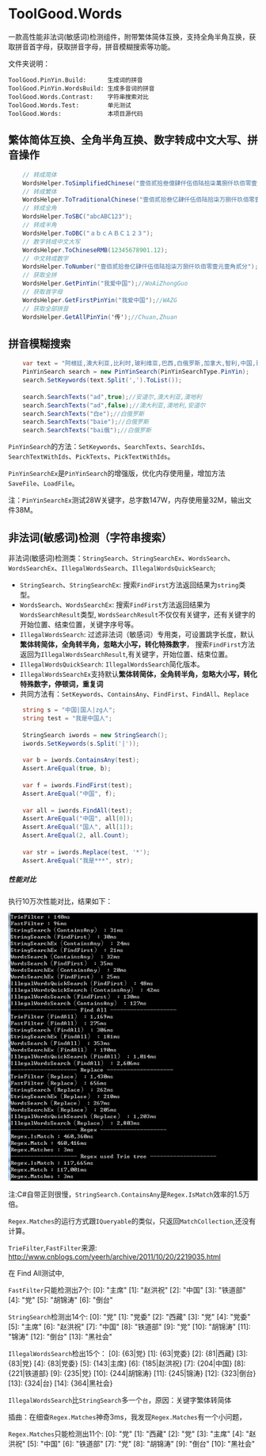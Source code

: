 ToolGood.Words
==================
一款高性能非法词(敏感词)检测组件，附带繁体简体互换，支持全角半角互换，获取拼音首字母，获取拼音字母，拼音模糊搜索等功能。

文件夹说明：
```
ToolGood.PinYin.Build:      生成词的拼音
ToolGood.PinYin.WordsBuild: 生成多音词的拼音
ToolGood.Words.Contrast:    字符串搜索对比
ToolGood.Words.Test:        单元测试
ToolGood.Words:             本项目源代码
```


## 繁体简体互换、全角半角互换、数字转成中文大写、拼音操作

``` csharp
    // 转成简体
    WordsHelper.ToSimplifiedChinese("壹佰贰拾叁億肆仟伍佰陆拾柒萬捌仟玖佰零壹元壹角贰分");
    // 转成繁体
    WordsHelper.ToTraditionalChinese("壹佰贰拾叁亿肆仟伍佰陆拾柒万捌仟玖佰零壹元壹角贰分");
    // 转成全角
    WordsHelper.ToSBC("abcABC123");
    // 转成半角
    WordsHelper.ToDBC("ａｂｃＡＢＣ１２３");
    // 数字转成中文大写
    WordsHelper.ToChineseRMB(12345678901.12);
    // 中文转成数字
    WordsHelper.ToNumber("壹佰贰拾叁亿肆仟伍佰陆拾柒万捌仟玖佰零壹元壹角贰分");
    // 获取全拼
    WordsHelper.GetPinYin("我爱中国");//WoAiZhongGuo
    // 获取首字母
    WordsHelper.GetFirstPinYin("我爱中国");//WAZG
    // 获取全部拼音
    WordsHelper.GetAllPinYin('传');//Chuan,Zhuan
``` 

## 拼音模糊搜索
``` csharp
    var text = "阿根廷,澳大利亚,比利时,玻利维亚,巴西,白俄罗斯,加拿大,智利,中国,哥伦比亚,哥斯达黎加,古巴,捷克斯洛伐克,丹麦,多米尼加共和国,厄瓜多尔,埃及,萨尔瓦多,埃塞俄比亚,法国,希腊,危地马拉,海地,洪都拉斯,印度,伊朗,伊拉克,黎巴嫩,利比里亚,卢森堡,墨西哥,荷兰,新西兰,尼加拉瓜,挪威,巴拿马,巴拉圭,秘鲁,菲律宾,波兰,俄罗斯联邦,沙特阿拉伯,南非,阿拉伯叙利亚共和国,土耳其,乌克兰,大不列颠及北爱尔兰联合王国,美利坚合众国,乌拉圭,委内瑞拉,南斯拉夫,阿富汗,冰岛,瑞典,泰国,巴基斯坦,也门,缅甸,以色列,印度尼西亚,阿尔巴尼亚,澳地利,保加利亚,柬埔寨,芬兰,匈牙利,爱尔兰,意大利,约旦,老挝人民民主共和国,罗马利亚,西班牙,斯里兰卡,阿拉伯利比亚民众国,尼泊尔,葡萄牙,日本,摩洛哥,苏丹,突尼斯,加纳,马来西亚,几内亚,贝宁,布基纳法索,喀麦隆,中非共和国,乍得,刚果,科特迪瓦,塞浦路斯,加蓬,马达加斯加,马里,尼日尔,尼日利亚,塞内加尔,索马里,多哥,刚果民主共和国,毛里塔尼亚,蒙古,塞拉利昂,坦桑尼亚联合共和国,阿尔及利亚,布隆迪,牙买加,卢旺达,特立尼达和多巴哥,乌干达,肯尼亚,科威特,马拉维,马耳他,赞比亚,冈比亚,马尔代夫,新加坡,巴巴多斯,博茨瓦纳,圭亚那,莱索托,民主也门,赤道几内亚,毛里求斯,斯威士兰,斐济,巴林,不丹,阿曼,卡塔尔,阿拉伯联合酋长国,巴哈马,德意志联邦共和国,德意志民主共和国,孟加拉国,格林纳达,几内亚比绍,佛得角,科摩罗,莫桑比克,巴布亚新几内亚,圣多美和普林西比多米尼加,所罗门群岛,苏里南,安哥拉,萨摩亚,塞舌尔,吉布提,越南,圣卢西亚,圣文森特和格林纳丁斯,津巴布韦,安提瓜和巴布达,伯利兹,瓦努阿图,圣基茨和尼维斯,文莱达鲁萨兰国,列支敦士登,纳米比亚,朝鲜民主主义人民共和国,爱沙尼亚,密克罗尼西亚联邦,拉脱维亚,立陶宛,马绍尔群岛,大韩民国,亚美尼亚,阿塞拜疆,波斯尼亚和黑塞哥维那,克罗地亚,格鲁吉亚,哈萨克斯坦,吉尔吉斯,摩尔多瓦,圣马力诺,斯洛文尼亚,塔吉克斯坦,土库曼斯坦,乌兹别克斯坦,安道尔,捷克共和国,厄立特里亚,摩纳哥,斯洛伐克共和国,前南斯拉夫的马其顿共和国,帕劳,基里巴斯共和国,瑙鲁,汤加,图瓦卢,南斯拉夫,瑞士,东帝汶";
    PinYinSearch search = new PinYinSearch(PinYinSearchType.PinYin);
    search.SetKeywords(text.Split(',').ToList());

    search.SearchTexts("ad",true);//安道尔,澳大利亚,澳地利
    search.SearchTexts("ad",false);//澳大利亚,澳地利,安道尔
    search.SearchTexts("白e");//白俄罗斯
    search.SearchTexts("baie");//白俄罗斯
    search.SearchTexts("bai俄");//白俄罗斯
```
`PinYinSearch`的方法：`SetKeywords`、`SearchTexts`、`SearchIds`、`SearchTextWithIds`、`PickTexts`、`PickTextWithIds`。

`PinYinSearchEx`是`PinYinSearch`的增强版，优化内存使用量，增加方法`SaveFile`、`LoadFile`。

注：`PinYinSearchEx`测试28W关键字，总字数147W，内存使用量32M，输出文件38M。

## 非法词(敏感词)检测（字符串搜索）
非法词(敏感词)检测类：`StringSearch`、`StringSearchEx`、`WordsSearch`、`WordsSearchEx`、`IllegalWordsSearch`、`IllegalWordsQuickSearch`;

* `StringSearch`、`StringSearchEx`: 搜索`FindFirst`方法返回结果为`string`类型。
* `WordsSearch`、`WordsSearchEx`: 搜索`FindFirst`方法返回结果为`WordsSearchResult`类型,
`WordsSearchResult`不仅仅有关键字，还有关键字的开始位置、结束位置，关键字序号等。
* `IllegalWordsSearch`: 过滤非法词（敏感词）专用类，可设置跳字长度，默认**繁体转简体，全角转半角，忽略大小写，转化特殊数字**，
搜索`FindFirst`方法返回为`IllegalWordsSearchResult`,有关键字，开始位置、结束位置。
* `IllegalWordsQuickSearch`: `IllegalWordsSearch`简化版本。
* `IllegalWordsSearchEx`支持默认**繁体转简体，全角转半角，忽略大小写，转化特殊数字，停顿词，重复词**
* 共同方法有：`SetKeywords`、`ContainsAny`、`FindFirst`、`FindAll`、`Replace`


``` csharp
    string s = "中国|国人|zg人";
    string test = "我是中国人";

    StringSearch iwords = new StringSearch();
    iwords.SetKeywords(s.Split('|'));
    
    var b = iwords.ContainsAny(test);
    Assert.AreEqual(true, b);

    var f = iwords.FindFirst(test);
    Assert.AreEqual("中国", f);

    var all = iwords.FindAll(test);
    Assert.AreEqual("中国", all[0]);
    Assert.AreEqual("国人", all[1]);
    Assert.AreEqual(2, all.Count);

    var str = iwords.Replace(test, '*');
    Assert.AreEqual("我是***", str);
``` 

##### 性能对比
执行10万次性能对比，结果如下：

![10W次性能对比](10W次性能对比(20170922).png)

注:C#自带正则很慢，`StringSearch.ContainsAny`是`Regex.IsMatch`效率的1.5万倍。

`Regex.Matches`的运行方式跟`IQueryable`的类似，只返回`MatchCollection`,还没有计算。

`TrieFilter`,`FastFilter`来源: http://www.cnblogs.com/yeerh/archive/2011/10/20/2219035.html

 在 Find All测试中,

`FastFilter`只能检测出7个:
    [0]: "主席"
    [1]: "赵洪祝"
    [2]: "中国"
    [3]: "铁道部"
    [4]: "党"
    [5]: "胡锦涛"
    [6]: "倒台"

`StringSearch`检测出14个:
    [0]: "党"
    [1]: "党委"
    [2]: "西藏"
    [3]: "党"
    [4]: "党委"
    [5]: "主席"
    [6]: "赵洪祝"
    [7]: "中国"
    [8]: "铁道部"
    [9]: "党"
    [10]: "胡锦涛"
    [11]: "锦涛"
    [12]: "倒台"
    [13]: "黑社会"

`IllegalWordsSearch`检出15个：
    [0]: {63|党}
    [1]: {63|党委}
    [2]: {81|西藏}
    [3]: {83|党}
    [4]: {83|党委}
    [5]: {143|主席}
    [6]: {185|赵洪祝}
    [7]: {204|中国}
    [8]: {221|铁道部}
    [9]: {235|党}
    [10]: {244|胡锦涛}
    [11]: {245|锦涛}
    [12]: {323|倒台}
    [13]: {324|台}
    [14]: {364|黑社会}

`IllegalWordsSearch`比`StringSearch`多一个`台`，原因：关键字繁体转简体

插曲：在细查`Regex.Matches`神奇3ms，我发现`Regex.Matches`有一个小问题，

`Regex.Matches`只能检测出11个:
    [0]: "党"
    [1]: "西藏"
    [2]: "党"
    [3]: "主席"
    [4]: "赵洪祝"
    [5]: "中国"
    [6]: "铁道部"
    [7]: "党"
    [8]: "胡锦涛"
    [9]: "倒台"
    [10]: "黑社会"
